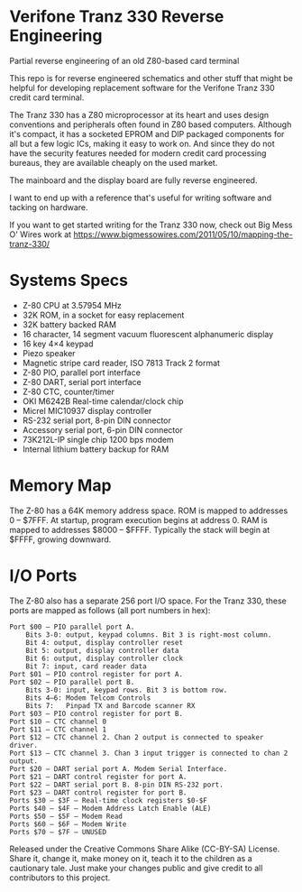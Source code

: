 # Verifone Tranz 330 Reverse Engineering
Partial reverse engineering of an old Z80-based card terminal

This repo is for reverse engineered schematics and other
stuff that might be helpful for developing replacement software
for the Verifone Tranz 330 credit card terminal.

The Tranz 330 has a Z80 microprocessor at its heart and uses
design conventions and peripherals often found in Z80 based
computers.  Although it's compact, it has a socketed EPROM and
DIP packaged components for all but a few logic ICs, making it
easy to work on.  And since they do not have the security
features needed for modern credit card processing bureaus, they
are available cheaply on the used market.

The mainboard and the display board are fully reverse engineered.

I want to end up with a reference that's useful for writing software
and tacking on hardware.

If you want to get started writing for the Tranz 330 now, check out
Big Mess O' Wires work at
https://www.bigmessowires.com/2011/05/10/mapping-the-tranz-330/

# Systems Specs
* Z-80 CPU at 3.57954 MHz
* 32K ROM, in a socket for easy replacement
* 32K battery backed RAM
* 16 character, 14 segment vacuum fluorescent alphanumeric display
* 16 key 4×4 keypad
* Piezo speaker
* Magnetic stripe card reader, ISO 7813 Track 2 format
* Z-80 PIO, parallel port interface
* Z-80 DART, serial port interface
* Z-80 CTC, counter/timer
* OKI M6242B Real-time calendar/clock chip
* Micrel MIC10937 display controller
* RS-232 serial port, 8-pin DIN connector
* Accessory serial port, 6-pin DIN connector
* 73K212L-IP single chip 1200 bps modem
* Internal lithium battery backup for RAM



# Memory Map

The Z-80 has a 64K memory address space. ROM is mapped to addresses 0 – $7FFF. At startup, program execution begins at address 0. RAM is mapped to addresses $8000 – $FFFF. Typically the stack will begin at $FFFF, growing downward.


# I/O Ports

The Z-80 also has a separate 256 port I/O space. For the Tranz 330, these ports are mapped as follows (all port numbers in hex):

    Port $00 – PIO parallel port A.
        Bits 3-0: output, keypad columns. Bit 3 is right-most column.
        Bit 4: output, display controller reset
        Bit 5: output, display controller data
        Bit 6: output, display controller clock
        Bit 7: input, card reader data
    Port $01 – PIO control register for port A.
    Port $02 – PIO parallel port B.
        Bits 3-0: input, keypad rows. Bit 3 is bottom row.
        Bits 4–6: Modem Telcom Controls
        Bits 7:   Pinpad TX and Barcode scanner RX
    Port $03 – PIO control register for port B.
    Port $10 – CTC channel 0
    Port $11 – CTC channel 1
    Port $12 – CTC channel 2. Chan 2 output is connected to speaker driver.
    Port $13 – CTC channel 3. Chan 3 input trigger is connected to chan 2 output.
    Port $20 – DART serial port A. Modem Serial Interface.
    Port $21 – DART control register for port A.
    Port $22 – DART serial port B. 8-pin DIN RS-232 port.
    Port $23 – DART control register for port B.
    Ports $30 – $3F – Real-time clock registers $0-$F
    Ports $40 – $4F – Modem Address Latch Enable (ALE)
    Ports $50 – $5F – Modem Read
    Ports $60 – $6F – Modem Write
    Ports $70 – $7F – UNUSED


Released under the Creative Commons Share Alike (CC-BY-SA) License. Share it, change it, make money on it, teach it to the children as a cautionary tale. Just make your changes public and give credit to all contributors to this project.
